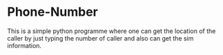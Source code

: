 # Phone-Number
 This is a simple python programme where one can get the location of the caller by just typing the number of caller and also can get the sim information.
